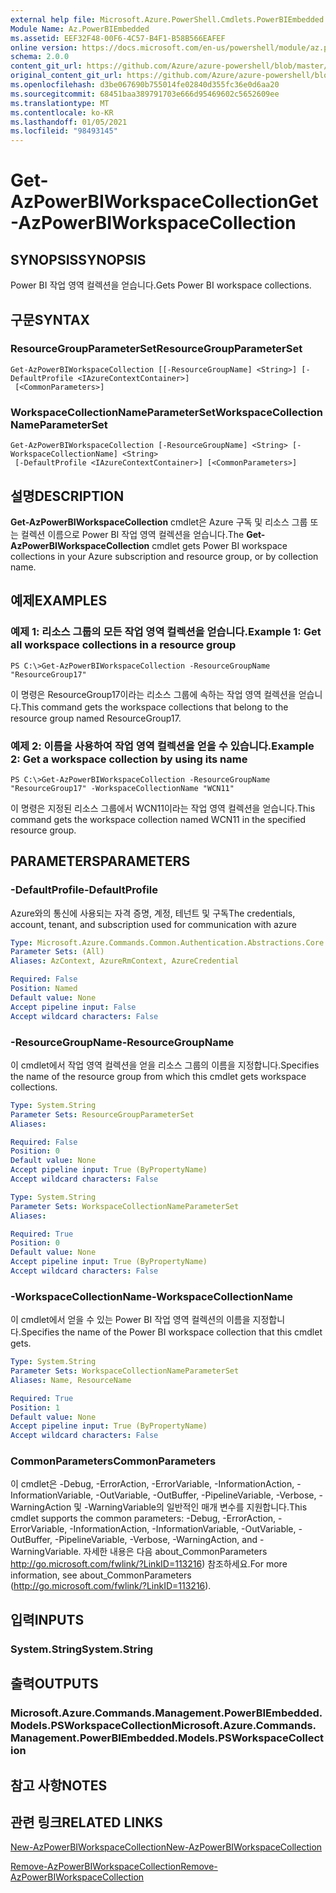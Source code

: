 ```yaml
---
external help file: Microsoft.Azure.PowerShell.Cmdlets.PowerBIEmbedded.dll-Help.xml
Module Name: Az.PowerBIEmbedded
ms.assetid: EEF32F48-00F6-4C57-B4F1-B58B566EAFEF
online version: https://docs.microsoft.com/en-us/powershell/module/az.powerbiembedded/get-azpowerbiworkspacecollection
schema: 2.0.0
content_git_url: https://github.com/Azure/azure-powershell/blob/master/src/PowerBIEmbedded/PowerBIEmbedded/help/Get-AzPowerBIWorkspaceCollection.md
original_content_git_url: https://github.com/Azure/azure-powershell/blob/master/src/PowerBIEmbedded/PowerBIEmbedded/help/Get-AzPowerBIWorkspaceCollection.md
ms.openlocfilehash: d3be067690b755014fe02840d355fc36e0d6aa20
ms.sourcegitcommit: 68451baa389791703e666d95469602c5652609ee
ms.translationtype: MT
ms.contentlocale: ko-KR
ms.lasthandoff: 01/05/2021
ms.locfileid: "98493145"
---
```

# <span data-ttu-id="68b41-101">Get-AzPowerBIWorkspaceCollection</span><span class="sxs-lookup"><span data-stu-id="68b41-101">Get-AzPowerBIWorkspaceCollection</span></span>

## <span data-ttu-id="68b41-102">SYNOPSIS</span><span class="sxs-lookup"><span data-stu-id="68b41-102">SYNOPSIS</span></span>
<span data-ttu-id="68b41-103">Power BI 작업 영역 컬렉션을 얻습니다.</span><span class="sxs-lookup"><span data-stu-id="68b41-103">Gets Power BI workspace collections.</span></span>

## <span data-ttu-id="68b41-104">구문</span><span class="sxs-lookup"><span data-stu-id="68b41-104">SYNTAX</span></span>

### <span data-ttu-id="68b41-105">ResourceGroupParameterSet</span><span class="sxs-lookup"><span data-stu-id="68b41-105">ResourceGroupParameterSet</span></span>
```
Get-AzPowerBIWorkspaceCollection [[-ResourceGroupName] <String>] [-DefaultProfile <IAzureContextContainer>]
 [<CommonParameters>]
```

### <span data-ttu-id="68b41-106">WorkspaceCollectionNameParameterSet</span><span class="sxs-lookup"><span data-stu-id="68b41-106">WorkspaceCollectionNameParameterSet</span></span>
```
Get-AzPowerBIWorkspaceCollection [-ResourceGroupName] <String> [-WorkspaceCollectionName] <String>
 [-DefaultProfile <IAzureContextContainer>] [<CommonParameters>]
```

## <span data-ttu-id="68b41-107">설명</span><span class="sxs-lookup"><span data-stu-id="68b41-107">DESCRIPTION</span></span>
<span data-ttu-id="68b41-108">**Get-AzPowerBIWorkspaceCollection** cmdlet은 Azure 구독 및 리소스 그룹 또는 컬렉션 이름으로 Power BI 작업 영역 컬렉션을 얻습니다.</span><span class="sxs-lookup"><span data-stu-id="68b41-108">The **Get-AzPowerBIWorkspaceCollection** cmdlet gets Power BI workspace collections in your Azure subscription and resource group, or by collection name.</span></span>

## <span data-ttu-id="68b41-109">예제</span><span class="sxs-lookup"><span data-stu-id="68b41-109">EXAMPLES</span></span>

### <span data-ttu-id="68b41-110">예제 1: 리소스 그룹의 모든 작업 영역 컬렉션을 얻습니다.</span><span class="sxs-lookup"><span data-stu-id="68b41-110">Example 1: Get all workspace collections in a resource group</span></span>
```
PS C:\>Get-AzPowerBIWorkspaceCollection -ResourceGroupName "ResourceGroup17"
```

<span data-ttu-id="68b41-111">이 명령은 ResourceGroup17이라는 리소스 그룹에 속하는 작업 영역 컬렉션을 얻습니다.</span><span class="sxs-lookup"><span data-stu-id="68b41-111">This command gets the workspace collections that belong to the resource group named ResourceGroup17.</span></span>

### <span data-ttu-id="68b41-112">예제 2: 이름을 사용하여 작업 영역 컬렉션을 얻을 수 있습니다.</span><span class="sxs-lookup"><span data-stu-id="68b41-112">Example 2: Get a workspace collection by using its name</span></span>
```
PS C:\>Get-AzPowerBIWorkspaceCollection -ResourceGroupName "ResourceGroup17" -WorkspaceCollectionName "WCN11"
```

<span data-ttu-id="68b41-113">이 명령은 지정된 리소스 그룹에서 WCN11이라는 작업 영역 컬렉션을 얻습니다.</span><span class="sxs-lookup"><span data-stu-id="68b41-113">This command gets the workspace collection named WCN11 in the specified resource group.</span></span>

## <span data-ttu-id="68b41-114">PARAMETERS</span><span class="sxs-lookup"><span data-stu-id="68b41-114">PARAMETERS</span></span>

### <span data-ttu-id="68b41-115">-DefaultProfile</span><span class="sxs-lookup"><span data-stu-id="68b41-115">-DefaultProfile</span></span>
<span data-ttu-id="68b41-116">Azure와의 통신에 사용되는 자격 증명, 계정, 테넌트 및 구독</span><span class="sxs-lookup"><span data-stu-id="68b41-116">The credentials, account, tenant, and subscription used for communication with azure</span></span>

```yaml
Type: Microsoft.Azure.Commands.Common.Authentication.Abstractions.Core.IAzureContextContainer
Parameter Sets: (All)
Aliases: AzContext, AzureRmContext, AzureCredential

Required: False
Position: Named
Default value: None
Accept pipeline input: False
Accept wildcard characters: False
```

### <span data-ttu-id="68b41-117">-ResourceGroupName</span><span class="sxs-lookup"><span data-stu-id="68b41-117">-ResourceGroupName</span></span>
<span data-ttu-id="68b41-118">이 cmdlet에서 작업 영역 컬렉션을 얻을 리소스 그룹의 이름을 지정합니다.</span><span class="sxs-lookup"><span data-stu-id="68b41-118">Specifies the name of the resource group from which this cmdlet gets workspace collections.</span></span>

```yaml
Type: System.String
Parameter Sets: ResourceGroupParameterSet
Aliases:

Required: False
Position: 0
Default value: None
Accept pipeline input: True (ByPropertyName)
Accept wildcard characters: False
```

```yaml
Type: System.String
Parameter Sets: WorkspaceCollectionNameParameterSet
Aliases:

Required: True
Position: 0
Default value: None
Accept pipeline input: True (ByPropertyName)
Accept wildcard characters: False
```

### <span data-ttu-id="68b41-119">-WorkspaceCollectionName</span><span class="sxs-lookup"><span data-stu-id="68b41-119">-WorkspaceCollectionName</span></span>
<span data-ttu-id="68b41-120">이 cmdlet에서 얻을 수 있는 Power BI 작업 영역 컬렉션의 이름을 지정합니다.</span><span class="sxs-lookup"><span data-stu-id="68b41-120">Specifies the name of the Power BI workspace collection that this cmdlet gets.</span></span>

```yaml
Type: System.String
Parameter Sets: WorkspaceCollectionNameParameterSet
Aliases: Name, ResourceName

Required: True
Position: 1
Default value: None
Accept pipeline input: True (ByPropertyName)
Accept wildcard characters: False
```

### <span data-ttu-id="68b41-121">CommonParameters</span><span class="sxs-lookup"><span data-stu-id="68b41-121">CommonParameters</span></span>
<span data-ttu-id="68b41-122">이 cmdlet은 -Debug, -ErrorAction, -ErrorVariable, -InformationAction, -InformationVariable, -OutVariable, -OutBuffer, -PipelineVariable, -Verbose, -WarningAction 및 -WarningVariable의 일반적인 매개 변수를 지원합니다.</span><span class="sxs-lookup"><span data-stu-id="68b41-122">This cmdlet supports the common parameters: -Debug, -ErrorAction, -ErrorVariable, -InformationAction, -InformationVariable, -OutVariable, -OutBuffer, -PipelineVariable, -Verbose, -WarningAction, and -WarningVariable.</span></span> <span data-ttu-id="68b41-123">자세한 내용은 다음 about_CommonParameters http://go.microsoft.com/fwlink/?LinkID=113216) 참조하세요.</span><span class="sxs-lookup"><span data-stu-id="68b41-123">For more information, see about_CommonParameters (http://go.microsoft.com/fwlink/?LinkID=113216).</span></span>

## <span data-ttu-id="68b41-124">입력</span><span class="sxs-lookup"><span data-stu-id="68b41-124">INPUTS</span></span>

### <span data-ttu-id="68b41-125">System.String</span><span class="sxs-lookup"><span data-stu-id="68b41-125">System.String</span></span>

## <span data-ttu-id="68b41-126">출력</span><span class="sxs-lookup"><span data-stu-id="68b41-126">OUTPUTS</span></span>

### <span data-ttu-id="68b41-127">Microsoft.Azure.Commands.Management.PowerBIEmbedded.Models.PSWorkspaceCollection</span><span class="sxs-lookup"><span data-stu-id="68b41-127">Microsoft.Azure.Commands.Management.PowerBIEmbedded.Models.PSWorkspaceCollection</span></span>

## <span data-ttu-id="68b41-128">참고 사항</span><span class="sxs-lookup"><span data-stu-id="68b41-128">NOTES</span></span>

## <span data-ttu-id="68b41-129">관련 링크</span><span class="sxs-lookup"><span data-stu-id="68b41-129">RELATED LINKS</span></span>

[<span data-ttu-id="68b41-130">New-AzPowerBIWorkspaceCollection</span><span class="sxs-lookup"><span data-stu-id="68b41-130">New-AzPowerBIWorkspaceCollection</span></span>](./New-AzPowerBIWorkspaceCollection.md)

[<span data-ttu-id="68b41-131">Remove-AzPowerBIWorkspaceCollection</span><span class="sxs-lookup"><span data-stu-id="68b41-131">Remove-AzPowerBIWorkspaceCollection</span></span>](./Remove-AzPowerBIWorkspaceCollection.md)


